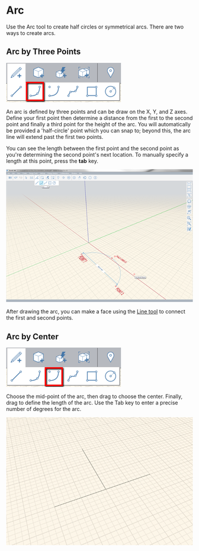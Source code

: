 # Arc

Use the Arc tool to create half circles or symmetrical arcs. There are two ways to create arcs.

## Arc by Three Points

![](../.gitbook/assets/arc_by_3points.png)

An arc is defined by three points and can be draw on the X, Y, and Z axes. Define your first point then determine a distance from the first to the second point and finally a third point for the height of the arc. You will automatically be provided a 'half-circle' point which you can snap to; beyond this, the arc line will extend past the first two points.

You can see the length between the first point and the second point as you're determining the second point's next location. To manually specify a length at this point, press the **tab** key.

![](../.gitbook/assets/arc-tool-1.png)

After drawing the arc, you can make a face using the [Line tool](line-tool.md) to connect the first and second points.

## Arc by Center

![](../.gitbook/assets/arc_by_center.png)

Choose the mid-point of the arc, then drag to choose the center. Finally, drag to define the length of the arc. Use the Tab key to enter a precise number of degrees for the arc.

![](../.gitbook/assets/arc_by_three_points.gif)

